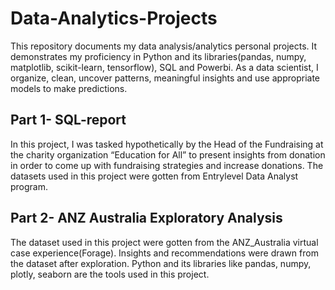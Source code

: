 # Data-Analytics-Projects

This repository documents my data analysis/analytics personal projects. It demonstrates my proficiency in Python and its libraries(pandas, numpy, matplotlib, scikit-learn, tensorflow), SQL and Powerbi. 
As a data scientist, I organize, clean, uncover patterns, meaningful insights and use appropriate models to make predictions. 


## Part 1- SQL-report

In this project, I was tasked hypothetically by the Head of the Fundraising at the charity organization “Education for All” to present insights from donation in order to come up with fundraising strategies and increase donations.
The datasets used in this project were gotten from Entrylevel Data Analyst program. 


## Part 2- ANZ Australia Exploratory Analysis
The dataset used in this project were gotten from the ANZ_Australia virtual case experience(Forage). Insights and recommendations were drawn from the dataset after exploration. Python and its libraries like pandas, numpy, plotly, seaborn are the tools used in this project. 
